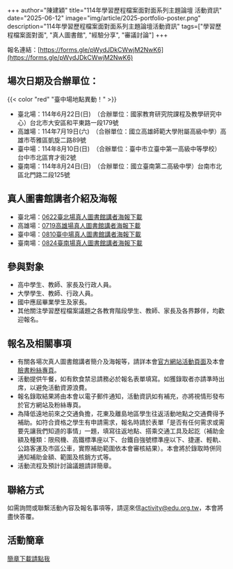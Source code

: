 +++
author="陳建穎"
title="114年學習歷程檔案面對面系列主題論壇 活動資訊"
date="2025-06-12"
image="img/article/2025-portfolio-poster.png"
description="114年學習歷程檔案面對面系列主題論壇活動資訊"
tags=["學習歷程檔案面對面", "真人圖書館", "經驗分享", "審議討論"]
+++

報名連結：[https://forms.gle/pWydJDkCWwjM2NwK6](https://forms.gle/pWydJDkCWwjM2NwK6)

## 場次日期及合辦單位：

{{< color "red" "臺中場地點異動！"  >}}

- 臺北場：114年6月22日(日)　（合辦單位：國家教育研究院課程及教學研究中心）台北市大安區和平東路一段179號
- 高雄場：114年7月19日(六)　（合辦單位：國立高雄師範大學附屬高級中學）高雄市苓雅區凱旋二路89號
- 臺中場：114年8月10日(日)　（合辦單位：臺中市立臺中第一高級中等學校）台中市北區育才街2號
- 臺南場：114年8月24日(日)　（合辦單位：國立臺南第二高級中學）台南市北區北門路二段125號

## 真人圖書館講者介紹及海報

- 臺北場：[0622臺北場真人圖書館講者海報下載](https://drive.google.com/file/d/1i2xNUQfv16flwJAdbEpOac8cY4hhqqeP/view?usp=sharing)
- 高雄場：[0719高雄場真人圖書館講者海報下載](https://drive.google.com/file/d/1yMjSzs337ASnwk6GaRlNd2PTEmuI_re1/view?usp=sharing)
- 臺中場：[0810臺中場真人圖書館講者海報下載](https://drive.google.com/file/d/11it3DroP3Lb_Zewt2T6U1F3wijtDz3xB/view?usp=sharing)
- 臺南場：[0824臺南場真人圖書館講者海報下載](https://drive.google.com/file/d/1JqlyHK5_UYg220qu4E7qotwm2M9bcZ03/view?usp=sharing)

## 參與對象

- 高中學生、教師、家長及行政人員。
- 大學學生、教師、行政人員。
- 國中應屆畢業學生及家長。
- 其他關注學習歷程檔案議題之各教育階段學生、教師、家長及各界夥伴，均歡迎報名。

## 報名及相關事項

- 有關各場次真人圖書館講者簡介及海報等，請詳本會[官方網站活動頁面](https://edu.org.tw/blog/2025-portfolio)及本會[臉書粉絲專頁](https://facebook.com/edu.org.tw)。
- 活動提供午餐，如有飲食禁忌請務必於報名表單填寫。如獲錄取者亦請準時出席，以避免活動資源浪費。
- 報名錄取結果將由本會以電子郵件通知，活動資訊如有補充，亦將視情形發布於官方網站及粉絲專頁。
- 為降低遠地前來之交通負擔，花東及離島地區學生往返活動地點之交通費得予補助。如符合資格之學生有申請需求，報名時請於表單「是否有任何需求或需要先讓我們知道的事情」一題，填寫往返地點、搭乘交通工具及起訖（補助金額及種類：限飛機、高鐵標準座以下、台鐵自強號標準座以下、捷運、輕軌、公路客運及市區公車，實際補助範圍依本會審核結果）。本會將於錄取時併同通知補助金額、範圍及核銷方式等。
- 活動流程及預計討論議題請詳簡章。

## 聯絡方式

如需詢問或聯繫活動內容及報名事項等，請逕來信[activity@edu.org.tw](mailto:activity@edu.org.tw)，本會將盡快答覆。

## 活動簡章

[簡章下載請點我](https://drive.google.com/file/d/1rOJznRD-CwuHWK-U9jYZ8sWB_Cs4ZP2q/view?usp=sharing)
